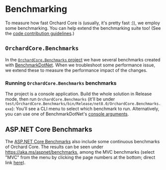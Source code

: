 # Benchmarking

To measure how fast Orchard Core is (usually, it's pretty fast :)), we employ some benchmarking. You can help extend the benchmarking suite too! (See the [code contribution guidelines](contributing-code.md).)

## `OrchardCore.Benchmarks`

In the [`OrchardCore.Benchmarks` project](https://github.com/OrchardCMS/OrchardCore/tree/main/test/OrchardCore.Benchmarks) we have several benchmarks created with [BenchmarkDotNet](https://benchmarkdotnet.org/). When we troubleshoot some performance issue, we extend these to measure the performance impact of the changes.

### Running `OrchardCore.Benchmarks` benchmarks

The project is a console application. Build the whole solution in Release mode, then run `OrchardCore.Benchmarks` (it'll be under `test/OrchardCore.Benchmarks/bin/Release/net8.0/OrchardCore.Benchmarks.exe`): You'll see a CLI menu to select which benchmark to run. Alternatively, you can use one of BenchmarkDotNet's [console arguments](https://benchmarkdotnet.org/articles/guides/console-args.html).

## ASP.NET Core Benchmarks

The [ASP.NET Core Benchmarks](https://github.com/aspnet/Benchmarks) also include some continuous benchmarks of Orchard Core. The results can be seen under <https://aka.ms/aspnet/benchmarks>, among the MVC benchmarks (select "MVC" from the menu by clicking the page numbers at the bottom; direct link [here](https://msit.powerbi.com/view?r=eyJrIjoiYTZjMTk3YjEtMzQ3Yi00NTI5LTg5ZDItNmUyMGRlOTkwMGRlIiwidCI6IjcyZjk4OGJmLTg2ZjEtNDFhZi05MWFiLTJkN2NkMDExZGI0NyIsImMiOjV9&pageName=ReportSection36a3b7283aa365d8de32)).